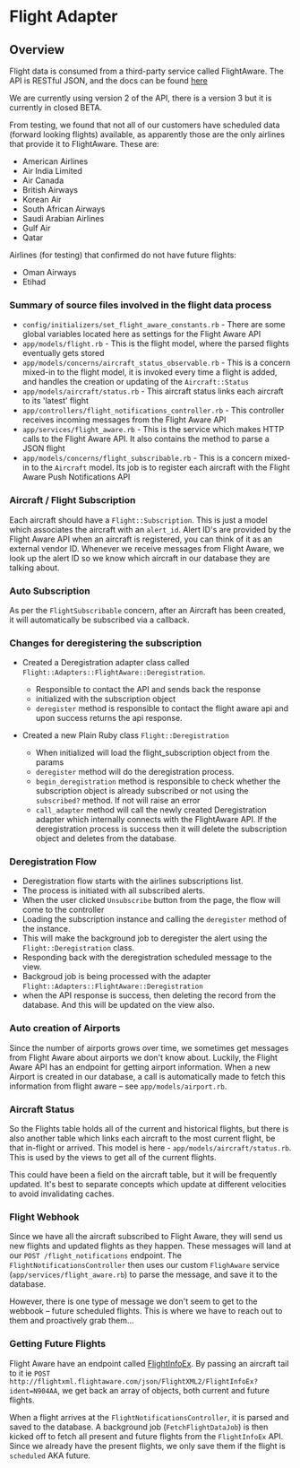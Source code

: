 # Flight Adapter
## Overview
Flight data is consumed from a third-party service called FlightAware. The API is RESTful JSON, and the docs can be found [here](https://flightaware.com/commercial/flightxml/documentation2.rvt)

We are currently using version 2 of the API, there is a version 3 but it is currently in closed BETA.

From testing, we found that not all of our customers have scheduled data (forward looking flights) available, as apparently those are the only airlines that provide it to FlightAware. These are:
 - American Airlines
 - Air India Limited
 - Air Canada
 - British Airways
 - Korean Air
 - South African Airways
 - Saudi Arabian Airlines
 - Gulf Air
 - Qatar

 Airlines (for testing) that confirmed do not have future flights:
  - Oman Airways
  - Etihad

### Summary of source files involved in the flight data process
 - `config/initializers/set_flight_aware_constants.rb` - There are some global variables located here as settings for the Flight Aware API
 - `app/models/flight.rb` - This is the flight model, where the parsed flights eventually gets stored
 - `app/models/concerns/aircraft_status_observable.rb` - This is a concern mixed-in to the flight model, it is invoked every time a flight is added, and handles the creation or updating of the `Aircraft::Status`
 - `app/models/aircraft/status.rb` - This aircraft status links each aircraft to its 'latest' flight
 - `app/controllers/flight_notifications_controller.rb` - This controller receives incoming messages from the Flight Aware API
 - `app/services/flight_aware.rb` - This is the service which makes HTTP calls to the Flight Aware API. It also contains the method to parse a JSON flight
 - `app/models/concerns/flight_subscribable.rb` - This is a concern mixed-in to the `Aircraft` model. Its job is to register each aircraft with the Flight Aware Push Notifications API


### Aircraft / Flight Subscription
Each aircraft should have a `Flight::Subscription`. This is just a model which associates the aircraft with an `alert_id`. Alert ID's are provided by the Flight Aware API when an aircraft is registered, you can think of it as an external vendor ID. Whenever we receive messages from Flight Aware, we look up the alert ID so we know which aircraft in our database they are talking about.

### Auto Subscription
As per the `FlightSubscribable` concern, after an Aircraft has been created, it will automatically be subscribed via a callback.


### Changes for deregistering the subscription

- Created a Deregistration adapter class called `Flight::Adapters::FlightAware::Deregistration`.

    - Responsible to contact the API and sends back the response
    - initialized with the subscription object
    - `deregister` method is responsible to contact the flight aware api and upon success returns the api response.

- Created a new Plain Ruby class `Flight::Deregistration`

    - When initialized will load the flight_subscription object from the params
    -  `deregister` method will do the deregistration process.
    - `begin_deregistration` method is responsible to check whether the subscription object is already subscribed or not using the `subscribed?` method. If not will raise an error
    - `call_adapter` method will call the newly created Deregistration adapter which internally connects with the FlightAware API. If the deregistration process is success then it will delete the subscription object and deletes from the database.

### Deregistration Flow

- Deregistration flow starts with the airlines subscriptions list.
- The process is initiated with all subscribed alerts.
- When the user clicked `Unsubscribe` button from the page, the flow will come to the controller
- Loading the subscription instance and calling the `deregister` method of the instance.
- This will make the background job to deregister the alert using the `Flight::Deregistration` class.
- Responding back with the deregistration scheduled message to the view.
- Backgroud job is being processed with the adapter `Flight::Adapters::FlightAware::Deregistration`
- when the API response is success, then deleting the record from the database. And this will be updated on the view also.


### Auto creation of Airports
Since the number of airports grows over time, we sometimes get messages from Flight Aware about airports we don't know about. Luckily, the Flight Aware API has an endpoint for getting airport information. When a new Airport is created in our database, a call is automatically made to fetch this information from flight aware – see `app/models/airport.rb`.

### Aircraft Status
So the Flights table holds all of the current and historical flights, but there is also another table which links each aircraft to the most current flight, be that in-flight or arrived. This model is here - `app/models/aircraft/status.rb`. This is used by the views to get all of the current flights.

This could have been a field on the aircraft table, but it will be frequently updated. It's best to separate concepts which update at different velocities to avoid invalidating caches.

### Flight Webhook
Since we have all the aircraft subscribed to Flight Aware, they will send us new flights and updated flights as they happen. These messages will land at our `POST /flight_notifications` endpoint. The `FlightNotificationsController` then uses our custom `FlighAware` service (`app/services/flight_aware.rb`) to parse the message, and save it to the database.

However, there is one type of message we don't seem to get to the webbook – future scheduled flights. This is where we have to reach out to them and proactively grab them...

### Getting Future Flights
Flight Aware have an endpoint called [FlightInfoEx](http://flightxml.flightaware.com/soap/FlightXML2/doc#op_FlightInfoEx). By passing an aircraft tail to it ie `POST http://flightxml.flightaware.com/json/FlightXML2/FlightInfoEx?ident=N904AA`, we get back an array of objects, both current and future flights.

When a flight arrives at the `FlightNotificationsController`, it is parsed and saved to the database. A background job (`FetchFlightDataJob`) is then kicked off to fetch all present and future flights from the `FlightInfoEx` API. Since we already have the present flights, we only save them if the flight is `scheduled` AKA future.

